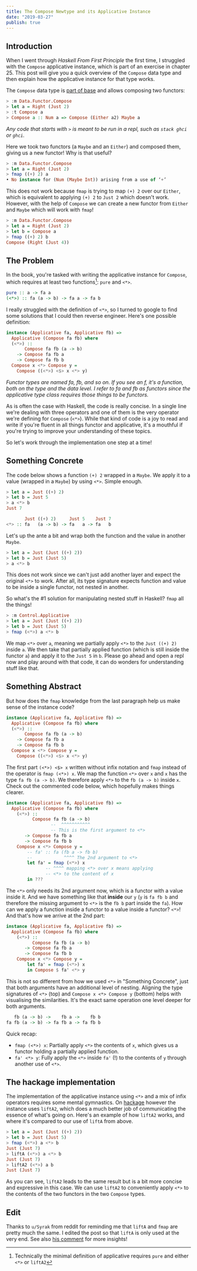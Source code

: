 ```yaml
---
title: The Compose Newtype and its Applicative Instance
date: "2019-03-27"
publish: true
---
```


## Introduction

When I went through _Haskell From First Principle_ the first time, I struggled with the `Compose` applicative instance, which is part of an exercise in chapter 25. This post will give you a quick overview of the `Compose` data type and then explain how the applicative instance for that type works.

The `Compose` data type is [part of base](http://hackage.haskell.org/package/base-4.12.0.0/docs/Data-Functor-Compose.html) and allows composing two functors:

```haskell
> :m Data.Functor.Compose
> let a = Right (Just 2)
> :t Compose a
> Compose a :: Num a => Compose (Either a2) Maybe a
```
_Any code that starts with `>` is meant to be run in a repl, such as `stack ghci` or `ghci`._

Here we took two functors (a `Maybe` and an `Either`) and composed them, giving us a new functor! Why is that useful?

```haskell
> :m Data.Functor.Compose
> let a = Right (Just 2)
> fmap ((+) 2) a
• No instance for (Num (Maybe Int)) arising from a use of ‘+’
```

This does not work because `fmap` is trying to map `(+) 2` over our `Either`, which is equivalent to applying `(+) 2` to `Just 2` which doesn't work. However, with the help of `Compose` we can create a new functor from `Either` and `Maybe` which will work with `fmap`!

```haskell
> :m Data.Functor.Compose
> let a = Right (Just 2)
> let b = Compose a
> fmap ((+) 2) b
Compose (Right (Just 4))
```

## The Problem

In the book, you're tasked with writing the applicative instance for `Compose`, which requires at least two functions[^1]: `pure` and `<*>`.

```haskell
pure :: a -> fa a
(<*>) :: fa (a -> b) -> fa a -> fa b
```

I really struggled with the definition of `<*>`, so I turned to google to find some solutions that I could then reverse engineer. Here's one possible definition:

```haskell
instance (Applicative fa, Applicative fb) =>
  Applicative (Compose fa fb) where
  (<*>) ::
       Compose fa fb (a -> b)
    -> Compose fa fb a
    -> Compose fa fb b
  Compose x <*> Compose y =
    Compose ((<*>) <$> x <*> y)
```
_Functor types are named fa, fb, and so on. If you see an f, it's a function, both on the type and the data level. I refer to fa and fb as functors since the applicative type class requires those things to be functors._

As is often the case with Haskell, the code is really concise. In a single line we're dealing with three operators and one of them is the very operator we're defining for `Compose` (`<*>`). While that kind of code is a joy to read and write if you're fluent in all things functor and applicative, it's a mouthful if you're trying to improve your understanding of these topics.

So let's work through the implementation one step at a time!

## Something Concrete

The code below shows a function `(+) 2` wrapped in a `Maybe`. We apply it to a value (wrapped in a `Maybe`) by using `<*>`. Simple enough.

```haskell
> let a = Just ((+) 2)
> let b = Just 5
> a <*> b
Just 7

       Just ((+) 2)     Just 5    Just 7
<*> :: fa   (a -> b) -> fa   a -> fa   b
```

Let's up the ante a bit and wrap both the function and the value in another `Maybe`.

```haskell
> let a = Just (Just ((+) 2))
> let b = Just (Just 5)
> a <*> b
```

This does not work since we can't just add another layer and expect the original `<*>` to work. After all, its type signature expects function and value to be inside a single functor, not nested in another.

So what's the #1 solution for manipulating nested stuff in Haskell? `fmap` all the things!

```haskell
> :m Control.Applicative
> let a = Just (Just ((+) 2))
> let b = Just (Just 5)
> fmap (<*>) a <*> b
```

We map `<*>` over `a`, meaning we partially apply `<*>` to the `Just ((+) 2)` inside `a`. We then take that partially applied function (which is still inside the functor `a`) and apply it to the `Just 5` in `b`. Please go ahead and open a repl now and play around with that code, it can do wonders for understanding stuff like that.

## Something Abstract

But how does the `fmap` knowledge from the last paragraph help us make sense of the instance code?

```haskell
instance (Applicative fa, Applicative fb) =>
  Applicative (Compose fa fb) where
  (<*>) ::
       Compose fa fb (a -> b)
    -> Compose fa fb a
    -> Compose fa fb b
  Compose x <*> Compose y =
    Compose ((<*>) <$> x <*> y)
```

The first part `(<*>) <$> x` written without infix notation and `fmap` instead of the operator is `fmap (<*>) x`. We map the function `<*>` over `x` and `x` has the type `fa fb (a -> b)`. We therefore apply `<*>` to the `fb (a -> b)` inside `x`. Check out the commented code below, which hopefully makes things clearer.

```haskell
instance (Applicative fa, Applicative fb) =>
  Applicative (Compose fa fb) where
    (<*>) ::
          Compose fa fb (a -> b)
                 --  ^^^^^^^^^^^
                 -- This is the first argument to <*>
       -> Compose fa fb a
       -> Compose fa fb b
    Compose x <*> Compose y =
        -- fa' :: fa (fb a -> fb b)
        --            ^^^^ The 2nd argument to <*>
        let fa' = fmap (<*>) x
               -- ^^^^ mapping <*> over x means applying
               -- <*> to the content of x
        in ???
```

The `<*>` only needs its 2nd argument now, which is a functor with a value inside it. And we have something like that **inside** our `y` (`y` is `fa fb b` and therefore the missing argument to `<*>` is the `fb b` part inside the `fa`). How can we apply a function inside a functor to a value inside a functor? `<*>`! And that's how we arrive at the 2nd part:

```haskell
instance (Applicative fa, Applicative fb) =>
  Applicative (Compose fa fb) where
    (<*>) ::
          Compose fa fb (a -> b)
       -> Compose fa fb a
       -> Compose fa fb b
    Compose x <*> Compose y =
        let fa' = fmap (<*>) x
        in Compose $ fa' <*> y
```

This is not so different from how we used `<*>` in "Something Concrete", just that both arguments have an additional level of nesting. Aligning the type signatures of `<*>` (top) and `Compose x <*> Compose y` (bottom) helps with visualising the similarities. It's the exact same operation one level deeper for both arguments.

```haskell
   fb (a -> b) ->    fb a ->    fb b
fa fb (a -> b) -> fa fb a -> fa fb b
```

Quick recap:

- `fmap (<*>) x`: Partially apply `<*>` the contents of `x`, which gives us a functor holding a partially applied function.
- `fa' <*> y`: Fully apply the `<*>` inside `fa'` (!) to the contents of `y` through another use of `<*>`.

## The hackage implementation

The implementation of the applicative instance using `<*>` and a mix of infix operators requires some mental gymnastics. On [hackage](http://hackage.haskell.org/package/base-4.12.0.0/docs/src/Data.Functor.Compose.html#line-112) however the instance uses `liftA2`, which does a much better job of communicating the essence of what's going on. Here's an example of how `liftA2` works, and where it's compared to our use of `liftA` from above.

```haskell
> let a = Just (Just ((+) 2))
> let b = Just (Just 5)
> fmap (<*>) a <*> b
Just (Just 7)
> liftA (<*>) a <*> b
Just (Just 7)
> liftA2 (<*>) a b
Just (Just 7)
```

As you can see, `liftA2` leads to the same result but is a bit more concise and expressive in this case. We can use `liftA2` to conveniently apply `<*>` to the contents of the two functors in the two `Compose` types.

## Edit

Thanks to `u/Syrak` from reddit for reminding me that `liftA` and `fmap` are pretty much the same. I edited the post so that `liftA` is only used at the very end. See also [his comment](https://www.reddit.com/r/haskell/comments/b8067x/blog_post_the_compose_newtype_and_its_applicative/ejvt62y?utm_source=share&utm_medium=web2x) for more insights!

[^1]: Technically the minimal definition of applicative requires `pure` and either `<*>` or `liftA2`
